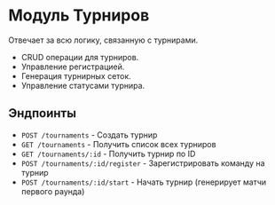 # Модуль Турниров

Отвечает за всю логику, связанную с турнирами.

- CRUD операции для турниров.
- Управление регистрацией.
- Генерация турнирных сеток.
- Управление статусами турнира.

## Эндпоинты

- `POST /tournaments` - Создать турнир
- `GET /tournaments` - Получить список всех турниров
- `GET /tournaments/:id` - Получить турнир по ID
- `POST /tournaments/:id/register` - Зарегистрировать команду на турнир
- `POST /tournaments/:id/start` - Начать турнир (генерирует матчи первого раунда)